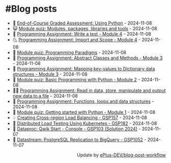 # #Blog posts
<!-- BLOG-POST-LIST:START -->
- 🧰 [End-of-Course Graded Assessment: Using Python](https://eplus.dev/end-of-course-graded-assessment-using-python) - 2024-11-08
- 😺 [Module quiz: Modules, packages, libraries and tools](https://eplus.dev/module-quiz-modules-packages-libraries-and-tools) - 2024-11-08
- 🗽 [Programming Assignment: Write a test - Module 4](https://eplus.dev/programming-assignment-write-a-test-module-4) - 2024-11-08
- 🌜 [Programming Assignment: Import and Scope - Module 4](https://eplus.dev/programming-assignment-import-and-scope-module-4) - 2024-11-08
- 📝 [Module quiz: Programming Paradigms](https://eplus.dev/module-quiz-programming-paradigms) - 2024-11-08
- 🚀 [Programming Assignment: Abstract Classes and Methods - Module 3](https://eplus.dev/programming-assignment-abstract-classes-and-methods-module-3) - 2024-11-08
- 💼 [Programming Assignment: Mapping key-values to Dictionary data structures - Module 3](https://eplus.dev/programming-assignment-mapping-key-values-to-dictionary-data-structures-module-3) - 2024-11-08
- 🦣 [Module quiz: Basic Programming with Python - Module 2](https://eplus.dev/module-quiz-basic-programming-with-python-module-2) - 2024-11-08
- 👨‍🏫 [Programming Assignment: Read in data, store, manipulate and output new data to a file](https://eplus.dev/programming-assignment-read-in-data-store-manipulate-and-output-new-data-to-a-file) - 2024-11-08
- 🔭 [Programming Assignment: Functions, loops and data structures](https://eplus.dev/programming-assignment-functions-loops-and-data-structures) - 2024-11-08
- 🤡 [Module quiz: Getting started with Python - Module 1](https://eplus.dev/module-quiz-getting-started-with-python-module-1) - 2024-11-08
- 💡 [Creating Cross-region Load Balancing - GSP157](https://eplus.dev/creating-cross-region-load-balancing-gsp157) - 2024-11-08
- 🦣 [Distributed Load Testing Using Kubernetes - GSP182](https://eplus.dev/distributed-load-testing-using-kubernetes-gsp182) - 2024-11-08
- 💪 [Dataproc: Qwik Start - Console - GSP103 &lpar;Solution 2024&rpar;](https://eplus.dev/dataproc-qwik-start-console-gsp103-solution-2024) - 2024-11-07
- 🤡 [Datastream: PostgreSQL Replication to BigQuery - GSP1052](https://eplus.dev/datastream-postgresql-replication-to-bigquery-gsp1052) - 2024-11-07<!-- BLOG-POST-LIST:END -->
<div align="right">
  Update by <a target="_blank"
    href="https://github.com/ePlus-DEV/blog-post-workflow">ePlus-DEV/blog-post-workflow</a>
</div>
